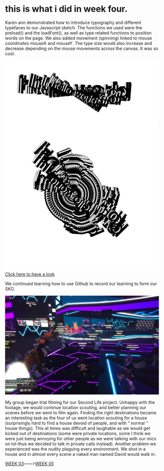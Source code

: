 # this is what i did in week four.

Karen ann demonstrated how to introduce typography and different typefaces to our Javascript sketch. The functions we used were the preload() and the loadFont(), as well as type related functions to position words on the page. We also added movement (spinning) linked to mouse coordinates mouseX and mouseY. The type size would also increase and decrease depending on the mouse movements across the canvas. It was so cool. 

![](spintypetest2.png)
![](spintypetest.png)
[Click here to have a look](https://taylarogic.github.io/codeWords/04/HelloWorld/)

We continued learning how to use Github to record our learning to form our SKO. 

![](furzona.jpg)

My group began trial filming for our Second Life project. Unhappy with the footage, we would continue location scouting, and better planning our scenes before we went to film again. Finding the right destinations became an interesting task as the four of us went location scouting for a house (surprisingly hard to find a house devoid of people, and with “ normal “ house things). This at times was difficult and laughable as we would get kicked out of destinations (some were private locations, some I think we were just being annoying for other people as we were talking with our mics on lol-thus we decided to talk in private calls instead). Another problem we experienced was the nudity plaguing every environment. We shot in a house and in almost every scene a naked man named David would walk in. 

[WEEK 03](https://taylarogic.github.io/codeWords/03/)~~~>[WEEK 05](https://taylarogic.github.io/codeWords/05/)
